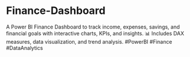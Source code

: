 # Finance-Dashboard
A Power BI Finance Dashboard to track income, expenses, savings, and financial goals with interactive charts, KPIs, and insights. 📊 Includes DAX measures, data visualization, and trend analysis. #PowerBI #Finance #DataAnalytics
